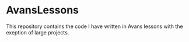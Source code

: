 # AvansLessons
This repository contains the code I have written in Avans lessons with the exeption of large projects.
